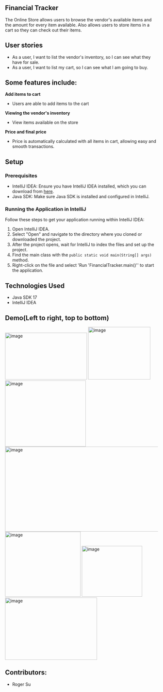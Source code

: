 ## Financial Tracker
The Online Store allows users to browse the vendor's available items and the amount for every item available. Also allows users to store items in a cart so they can check out their items.


## User stories
- As a user, I want to list the vendor's inventory, so I can see what they have for sale.
- As a user, I want to list my cart, so I can see what I am going to buy.
## Some features include:

**Add items to cart**
- Users are able to add items to the cart

**Viewing the vendor's inventory**
- View items available on the store

**Price and final price**
- Price is automatically calculated with all items in cart, allowing easy and smooth transactions.


## Setup


### Prerequisites

- IntelliJ IDEA: Ensure you have IntelliJ IDEA installed, which you can download from [here](https://www.jetbrains.com/idea/download/).
- Java SDK: Make sure Java SDK is installed and configured in IntelliJ.

### Running the Application in IntelliJ

Follow these steps to get your application running within IntelliJ IDEA:

1. Open IntelliJ IDEA.
2. Select "Open" and navigate to the directory where you cloned or downloaded the project.
3. After the project opens, wait for IntelliJ to index the files and set up the project.
4. Find the main class with the `public static void main(String[] args)` method.
5. Right-click on the file and select 'Run 'FinancialTracker.main()'' to start the application.

## Technologies Used

- Java SDK 17
- IntelliJ IDEA

## Demo(Left to right, top to bottom)
<img width="270" height="154" alt="image" src="https://github.com/user-attachments/assets/2af1bf41-7fa8-47f4-9283-e2410a73a4fa" />
<img width="205" height="173" alt="image" src="https://github.com/user-attachments/assets/be531e23-fde3-4923-99ee-5c9160733e2e" />
<img width="266" height="218" alt="image" src="https://github.com/user-attachments/assets/bfa8c333-e2d4-4297-8e83-6cba88949208" />
<img width="891" height="280" alt="image" src="https://github.com/user-attachments/assets/bfaabf7b-6884-44c2-ac06-3f9dbf69256c" />
<img width="249" height="214" alt="image" src="https://github.com/user-attachments/assets/698189ea-acca-42a3-8927-9fbbc76593b7" />
<img width="199" height="167" alt="image" src="https://github.com/user-attachments/assets/f99f3b4e-2d8a-490f-ae6f-dcabe58febe2" />
<img width="303" height="205" alt="image" src="https://github.com/user-attachments/assets/ebbc0d9b-200e-4ca1-8cbb-d388627f318b" />



## Contributors:
- Roger Su
